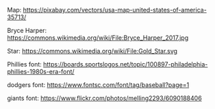 Map: 
https://pixabay.com/vectors/usa-map-united-states-of-america-35713/ 

Bryce Harper:
https://commons.wikimedia.org/wiki/File:Bryce_Harper_2017.jpg 

Star:
https://commons.wikimedia.org/wiki/File:Gold_Star.svg 

Phillies font:
https://boards.sportslogos.net/topic/100897-philadelphia-phillies-1980s-era-font/ 

dodgers font:
https://www.fontsc.com/font/tag/baseball?page=1 

giants font: 
https://www.flickr.com/photos/melling2293/6090188406 


